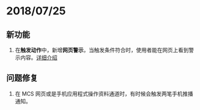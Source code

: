 # 2018/07/25

## 新功能
1. 在**触发动作**中，新增**网页警示**，当触发条件符合时，使用者能在网页上看到警示内容。[详细介绍](../tutorial/setting_notification)


## 问题修复
1. 在 MCS 网页或是手机应用程式操作资料通道时，有时候会触发两笔手机推播通知。